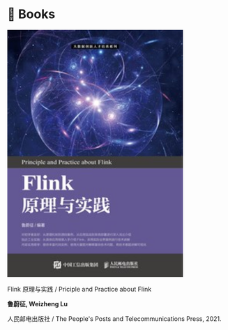 # 📒 Books 

<div class='paper-box'><div class='paper-box-image'><div><img src='images/pub/flink-book.jpeg' alt="sym" width="80%"></div></div><div class='paper-box-text' markdown="1">

Flink 原理与实践 / Priciple and Practice about Flink

<strong>鲁蔚征, Weizheng Lu</strong>

人民邮电出版社 / The People's Posts and Telecommunications Press, 2021.

</div>
</div>